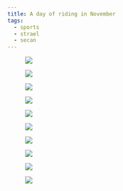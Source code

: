 ```yaml
---
title: A day of riding in November
tags:
  - sports
  - strael
  - secan
---
```

<figure>
<img src="/img/strael/IMG_6596.jpg">
</figure>

<figure>
<img src="/img/strael/IMG_6597.jpg">
</figure>

<figure>
<img src="/img/strael/IMG_6598.jpg">
</figure>

<figure>
<img src="/img/strael/IMG_6599.jpg">
</figure>

<figure>
<img src="/img/strael/IMG_6601.jpg">
</figure>

<figure>
<img src="/img/strael/IMG_6602.jpg">
</figure>

<figure>
<img src="/img/strael/IMG_6603.jpg">
</figure>

<figure>
<img src="/img/strael/IMG_6604.jpg">
</figure>

<figure>
<img src="/img/strael/IMG_6606.jpg">
</figure>

<figure>
<img src="/img/strael/IMG_6610.jpg">
</figure>










